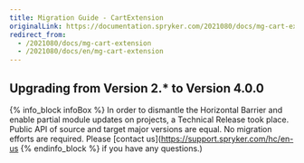 ```yaml
---
title: Migration Guide - CartExtension
originalLink: https://documentation.spryker.com/2021080/docs/mg-cart-extension
redirect_from:
  - /2021080/docs/mg-cart-extension
  - /2021080/docs/en/mg-cart-extension
---
```


## Upgrading from Version 2.* to Version 4.0.0
{% info_block infoBox %}
In order to dismantle the Horizontal Barrier and enable partial module updates on projects, a Technical Release took place. Public API of source and target major versions are equal. No migration efforts are required. Please [contact us](https://support.spryker.com/hc/en-us
{% endinfo_block %} if you have any questions.)
